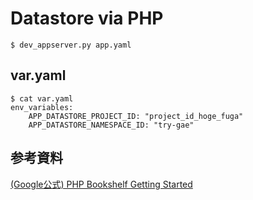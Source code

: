 # Datastore via PHP

```
$ dev_appserver.py app.yaml
```

## var.yaml

```
$ cat var.yaml
env_variables:
    APP_DATASTORE_PROJECT_ID: "project_id_hoge_fuga"
    APP_DATASTORE_NAMESPACE_ID: "try-gae"
```

## 参考資料
[(Google公式) PHP Bookshelf Getting Started](https://cloud.google.com/php/getting-started/using-cloud-datastore?hl=ja)
